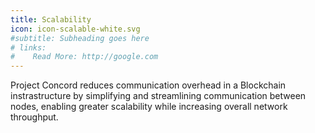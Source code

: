 ```yaml
---
title: Scalability 
icon: icon-scalable-white.svg
#subtitle: Subheading goes here
# links:
#    Read More: http://google.com
---
```

Project Concord reduces communication overhead  in a Blockchain instrastructure by simplifying and streamlining communication between nodes, enabling greater scalability while increasing overall network throughput.